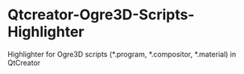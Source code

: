 # Qtcreator-Ogre3D-Scripts-Highlighter
Highlighter for Ogre3D scripts (*.program, *.compositor, *.material) in QtCreator
